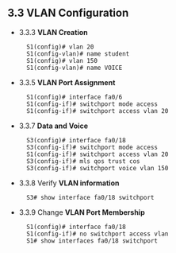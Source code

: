## 3.3 VLAN Configuration

- 3.3.3 **VLAN Creation**

        S1(config)# vlan 20
        S1(config-vlan)# name student
        S1(config)# vlan 150
        S1(config-vlan)# name VOICE

- 3.3.5 **VLAN Port Assignment**

        S1(config)# interface fa0/6
        S1(config-if)# switchport mode access
        S1(config-if)# switchport access vlan 20

- 3.3.7 **Data and Voice** 

        S3(config)# interface fa0/18
        S3(config-if)# switchport mode access
        S1(config-if)# switchport access vlan 20
        S3(config-if)# mls qos trust cos
        S3(config-if)# switchport voice vlan 150

- 3.3.8 Verify **VLAN information**

        S3# show interface fa0/18 switchport

- 3.3.9 Change **VLAN Port Membership**

        S1(config)# interface fa0/18
        S1(config-if)# no switchport access vlan
        S1# show interfaces fa0/18 switchport

